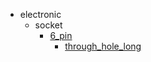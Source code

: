 * electronic
  * socket
    * [6_pin](electronic/socket/6_pin)
      * [through_hole_long](electronic/socket/6_pin/through_hole_long)
